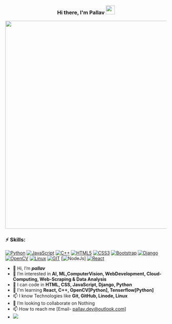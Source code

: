 <h3 align="center">
  Hi there, I'm Pallav
  <img src="https://media.giphy.com/media/hvRJCLFzcasrR4ia7z/giphy.gif" width="28">
</h3> 
<p align="center">
  <a href="#"><img width="650px" src="https://readme-typing-svg.herokuapp.com?font=Ubuntu&color=58a6ff&size=22&center=true&lines=Turning+coffee+into+elegant+lines+of+code☕️;Welcome+to+my+GitHub+profile+😇;Feel+free+to+look+around+😌;Reach+me+out+if+you+need+me+🤗;"></a>
</p>


### ⚡ Skills:
[![Python](https://img.shields.io/badge/-Python-yellow?logo=Python)](#)
[![JavaScript](https://img.shields.io/badge/-JavaScript-blue?logo=javascript)](#)
[![C++](https://img.shields.io/badge/c++-%2300599C.svg?logo=c%2B%2B&logoColor=white)](#)
[![HTML5](https://img.shields.io/badge/-HTML5-E34F26?logo=html5&logoColor=white)](#)
[![CSS3](https://img.shields.io/badge/-CSS3-1572B6?logo=css3)](#)
[![Bootstrap](https://img.shields.io/badge/-Bootstrap-563D7C?logo=bootstrap)](#)
[![Django](https://img.shields.io/badge/-Django-008000?logo=django)](#)
[![OpenCV](https://img.shields.io/badge/-OpenCV-yellow?logo=opencv)](#)
[![Linux](https://img.shields.io/badge/-Linux-grey?logo=linux)](#)
[![GIT](https://img.shields.io/badge/-Git-grey?logo=git)](#)
[![NodeJs]()]
[![React](https://img.shields.io/badge/-React-darkblue?logo=react)](#)

- 👋 Hi, I’m <b><i>pallav</i></b>
- 👀 I’m interested in <b>AI, ML,ComputerVision, WebDevelopment, Cloud-Computing, Web-Scraping & Data Analysis</b>
- 🌱 I can code in <b>HTML, CSS, JavaScript, Django, Python</b>
- 🌱 I'm learning <b>React, C++, OpenCV[Python], Tenserflow[Python]</b>
- 📫 I know Technologies like <b>Git, GitHub, Linode, Linux</b>
- 💞️ I’m looking to collaborate on Nothing
- 📫 How to reach me [Email- pallav.dev@outlook.com]
- <img src="https://github-readme-stats.vercel.app/api?username=pallav2905-py&&show_icons=true">

